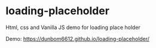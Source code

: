 # loading-placeholder

Html, css and Vanilla JS demo for loading place holder


Demo: https://dunbom6612.github.io/loading-placeholder/
